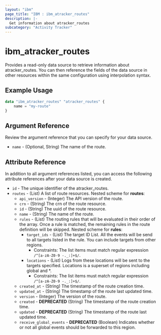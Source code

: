 ```yaml
---
layout: "ibm"
page_title: "IBM : ibm_atracker_routes"
description: |-
  Get information about atracker_routes
subcategory: "Activity Tracker"
---
```


# ibm_atracker_routes

Provides a read-only data source to retrieve information about atracker_routes. You can then reference the fields of the data source in other resources within the same configuration using interpolation syntax.

## Example Usage

```terraform
data "ibm_atracker_routes" "atracker_routes" {
	name = "my-route"
}
```

## Argument Reference

Review the argument reference that you can specify for your data source.

* `name` - (Optional, String) The name of the route.

## Attribute Reference

In addition to all argument references listed, you can access the following attribute references after your data source is created.

* `id` - The unique identifier of the atracker_routes.
* `routes` - (List) A list of route resources.
Nested scheme for **routes**:
	* `api_version` - (Integer) The API version of the route.
	* `crn` - (String) The crn of the route resource.
	* `id` - (String) The uuid of the route resource.
	* `name` - (String) The name of the route.
	* `rules` - (List) The routing rules that will be evaluated in their order of the array. Once a rule is matched, the remaining rules in the route definition will be skipped.
	Nested scheme for **rules**:
		* `target_ids` - (List) The target ID List. All the events will be send to all targets listed in the rule. You can include targets from other regions.
		  * Constraints: The list items must match regular expression `/^[a-zA-Z0-9 -._:]+$/`.
		* `locations` - (List) Logs from these locations will be sent to the targets specified. Locations is a superset of regions including global and *.
		  * Constraints: The list items must match regular expression `/^[a-zA-Z0-9 -._:]+$/`.
	* `created_at` - (String) The timestamp of the route creation time.
	* `updated_at` - (String) The timestamp of the route last updated time.
	* `version` - (Integer) The version of the route.
	* `created` - **DEPRECATED** (String) The timestamp of the route creation time.
	* `updated` - **DEPRECATED** (String) The timestamp of the route last updated time.
	* `receive_global_events` - **DEPRECATED** (Boolean) Indicates whether or not all global events should be forwarded to this region.
